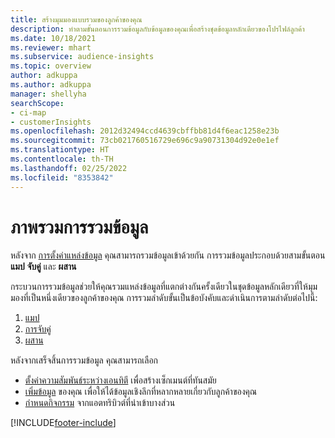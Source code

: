 ```yaml
---
title: สร้างมุมมองแบบรวมของลูกค้าของคุณ
description: ทำตามขั้นตอนการรวมข้อมูลกับข้อมูลของคุณเพื่อสร้างชุดข้อมูลหลักเดียวของโปรไฟล์ลูกค้า
ms.date: 10/18/2021
ms.reviewer: mhart
ms.subservice: audience-insights
ms.topic: overview
author: adkuppa
ms.author: adkuppa
manager: shellyha
searchScope:
- ci-map
- customerInsights
ms.openlocfilehash: 2012d32494ccd4639cbffbb81d4f6eac1258e23b
ms.sourcegitcommit: 73cb021760516729e696c9a90731304d92e0e1ef
ms.translationtype: HT
ms.contentlocale: th-TH
ms.lasthandoff: 02/25/2022
ms.locfileid: "8353842"
---
```

# <a name="data-unification-overview"></a>ภาพรวมการรวมข้อมูล

หลังจาก [การตั้งค่าแหล่งข้อมูล](data-sources.md) คุณสามารถรวมข้อมูลเข้าด้วยกัน การรวมข้อมูลประกอบด้วยสามขั้นตอน **แมป** **จับคู่** และ **ผสาน**

กระบวนการรวมข้อมูลช่วยให้คุณรวมแหล่งข้อมูลที่แตกต่างกันครั้งเดียวในชุดข้อมูลหลักเดียวที่ให้มุมมองที่เป็นหนึ่งเดียวของลูกค้าของคุณ การรวมลำดับขั้นเป็นข้อบังคับและดำเนินการตามลำดับต่อไปนี้:

1. [แมป](map-entities.md)
2. [การจับคู่](match-entities.md)
3. [ผสาน](merge-entities.md)

หลังจากเสร็จสิ้นการรวมข้อมูล คุณสามารถเลือก

- [ตั้งค่าความสัมพันธ์ระหว่างเอนทิตี](relationships.md) เพื่อสร้างเซ็กเมนต์ที่ทันสมัย
- [เพิ่มข้อมูล](enrichment-hub.md) ของคุณ เพื่อให้ได้ข้อมูลเชิงลึกที่หลากหลายเกี่ยวกับลูกค้าของคุณ
- [กำหนดกิจกรรม](activities.md) จากแอตทริบิวต์ที่นำเข้าบางส่วน


[!INCLUDE[footer-include](../includes/footer-banner.md)]